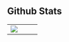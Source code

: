 ## Github Stats  

<table width="100%">
<tr><td width="50%">
<img src="https://github-readme-stats.vercel.app/api?username=bryopsida&custom_title=Stats&show_icons=true&count_private=true&hide_border=true&theme=radical" align="left"  />
</td>
<td width="50%>

<img width="100%" alt="Trophy" src="https://github-profile-trophy.vercel.app/?username=bryopsida&row=4&theme=onedark&no-frame=true"/>
</td></tr></table>